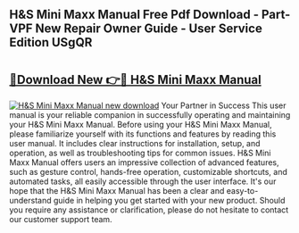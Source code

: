 ## H&S Mini Maxx Manual Free Pdf Download - Part-VPF New Repair Owner Guide - User Service Edition USgQR

# <h2><a href="http://bc38917.oget.top/?id=H%26S+Mini+Maxx+Manual">🔗Download New 👉🔴 H&S Mini Maxx Manual</a></h2>

[![H&S Mini Maxx Manual new download](https://i.imgur.com/5g1atiW.png)](http://bc38917.oget.top/?id=H%26S+Mini+Maxx+Manual)
Your Partner in Success This user manual is your reliable companion in successfully operating and maintaining your H&S Mini Maxx Manual. Before using your H&S Mini Maxx Manual, please familiarize yourself with its functions and features by reading this user manual. It includes clear instructions for installation, setup, and operation, as well as troubleshooting tips for common issues. H&S Mini Maxx Manual offers users an impressive collection of advanced features, such as gesture control, hands-free operation, customizable shortcuts, and automated tasks, all easily accessible through the user interface. It's our hope that the H&S Mini Maxx Manual has been a clear and easy-to-understand guide in helping you get started with your new product. Should you require any assistance or clarification, please do not hesitate to contact our customer support team.
